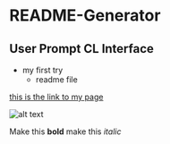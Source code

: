 # README-Generator
## User Prompt CL Interface

- my first try
  - readme file
  
 [this is the link to my page]("")
 
 ![alt text](http://picsum.photo/200/200)
 

 Make this **bold** make this *italic*
 
